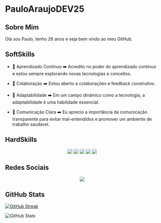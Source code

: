 # PauloAraujoDEV25

## Sobre Mim
Olá sou Paulo, tenho 26 anos e seja bem vindo ao meu GitHub.

## SoftSkills
- 🌱 Aprendizado Contínuo ➡️
 Acredito no poder do aprendizado contínuo e estou sempre explorando novas tecnologias e conceitos. 

- 🤝 Colaboração ➡️
 Estou aberto a colaborações e feedback construtivo.

- 🔄 Adaptabilidade ➡️
 Em um campo dinâmico como a tecnologia, a adaptabilidade é uma habilidade essencial.

- 🎤 Comunicação Clara ➡️
Eu aprecio a importância da comunicação transparente para evitar mal-entendidos e promover um ambiente de trabalho saudável.

## HardSkills

<div align="center">
  <img src="https://img.shields.io/badge/Git-fc6d26?style=for-the-badge&logo=git&logoColor=white">
  <img src="https://img.shields.io/badge/GitHub-black.svg?style=for-the-badge&logo=github&logoColor=white">
  <img src="https://img.shields.io/badge/Java-FF0000?style=for-the-badge&logo=openjdk&logoColor=white">
  <img src="https://img.shields.io/badge/MySQL-2D5D8A?style=for-the-badge&logo=mysql&logoColor=white">
  <img src="https://img.shields.io/badge/Oracle_SQL-F80000?style=for-the-badge&logo=oracle&logoColor=white">
</div>

## Redes Sociais

<div align="center">
  <a href="https://www.linkedin.com/in/paulo-henrique-ara%C3%BAjo-12b93b260/"><img src="https://img.shields.io/badge/LinkedIn-%230077B5.svg?logo=linkedin&logoColor=white"></a>
</div>

## GitHub Stats

[![GitHub Streak](https://streak-stats.demolab.com/?user=SEUUSERNAME&theme=bear&background=000&border=30A3DC&dates=FFF)](https://git.io/streak-stats)

![GitHub Stats](https://github-readme-stats.vercel.app/api?username=PauloAraujoDEV25&theme=transparent&bg_color=000&border_color=30A3DC&show_icons=true&icon_color=30A3DC&title_color=E94D5F&text_color=black) 



